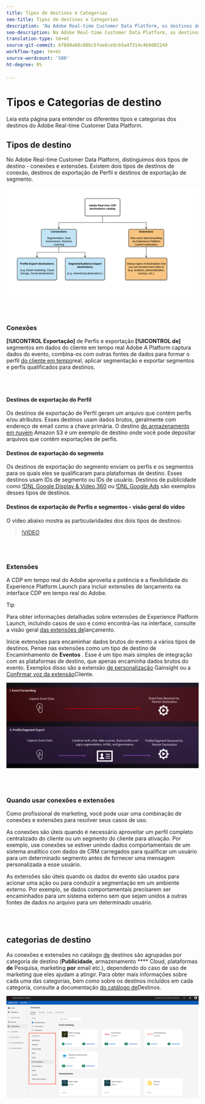 ```yaml
---
title: Tipos de destinos e Categorias
seo-title: Tipos de destinos e Categorias
description: 'Na Adobe Real-time Customer Data Platform, os destinos de Exportação de Perfis/segmentos capturam dados de eventos, os combinam com outras fontes de dados, aplicam a segmentação e exportam segmentos e perfis qualificados para destinos. Inicie extensões para encaminhar dados brutos do evento a vários tipos de destinos. '
seo-description: Na Adobe Real-time Customer Data Platform, os destinos de Exportação de Perfis/segmentos capturam dados de eventos, os combinam com outras fontes de dados, aplicam a segmentação e exportam segmentos e perfis qualificados para destinos. Inicie extensões para encaminhar dados brutos do evento a vários tipos de destinos.
translation-type: tm+mt
source-git-commit: 6f680a60c88bc5fee6ce9cb5a4f314c4b9d02249
workflow-type: tm+mt
source-wordcount: '580'
ht-degree: 0%

---
```



# Tipos e Categorias de destino

Leia esta página para entender os diferentes tipos e categorias dos destinos do Adobe Real-time Customer Data Platform.

## Tipos de destino

No Adobe Real-time Customer Data Platform, distinguimos dois tipos de destino - conexões e extensões. Existem dois tipos de destinos de conexão, destinos de exportação de Perfil e destinos de exportação de segmento.

![Tipos de destinos](/help/rtcdp/destinations/assets/types-of-destinations.png)

<br> 

### Conexões

**[!UICONTROL Exportação]** de Perfis e exportação **[!UICONTROL de]** segmentos em dados do cliente em tempo real Adobe A Platform captura dados do evento, combina-os com outras fontes de dados para formar o perfil [do cliente em tempo](/help/profile/home.md)real, aplicar segmentação e exportar segmentos e perfis qualificados para destinos.

<br> 

#### Destinos de exportação do Perfil

Os destinos de exportação de Perfil geram um arquivo que contém perfis e/ou atributos. Esses destinos usam dados brutos, geralmente com endereço de email como a chave primária. O destino [do armazenamento em nuvem](/help/rtcdp/destinations/amazon-s3-destination.md) Amazon S3 é um exemplo de destino onde você pode depositar arquivos que contêm exportações de perfis.

#### Destinos de exportação do segmento

Os destinos de exportação do segmento enviam os perfis e os segmentos para os quais eles se qualificaram para plataformas de destino. Esses destinos usam IDs de segmento ou IDs de usuário. Destinos de publicidade como [!DNL Google Display & Video 360](/help/rtcdp/destinations/google-dv360-destination.md) ou [!DNL Google Ads](/help/rtcdp/destinations/google-ads-destination.md) são exemplos desses tipos de destinos.

#### Destinos de exportação de Perfis e segmentos - visão geral do vídeo

O vídeo abaixo mostra as particularidades dos dois tipos de destinos:

>[!VIDEO](https://video.tv.adobe.com/v/29707?quality=12)

<br> 

### Extensões

A CDP em tempo real do Adobe aproveita a potência e a flexibilidade do Experience Platform Launch para incluir extensões de lançamento na interface CDP em tempo real do Adobe.

>[!TIP]
>
>Para obter informações detalhadas sobre extensões de Experience Platform Launch, incluindo casos de uso e como encontrá-las na interface, consulte a visão geral [das extensões de](/help/rtcdp/destinations/experience-platform-launch-extensions.md)lançamento.

Inicie extensões para encaminhar dados brutos do evento a vários tipos de destinos. Pense nas extensões como um tipo de destino de Encaminhamento de **Eventos** . Esse é um tipo mais simples de integração com as plataformas de destino, que apenas encaminha dados brutos do evento. Exemplos disso são a extensão [de personalização](/help/rtcdp/destinations/gainsight-extension.md) Gainsight ou a [Confirmar voz da extensão](/help/rtcdp/destinations/confirmit-digital-feedback-extension.md)Cliente.

![extensões de Experience Platform Launch em relação a outros destinos](/help/rtcdp/destinations/assets/launch-and-other-destinations.png)

<br> 

### Quando usar conexões e extensões

Como profissional de marketing, você pode usar uma combinação de conexões e extensões para resolver seus casos de uso.

As conexões são úteis quando é necessário aproveitar um perfil completo centralizado do cliente ou um segmento do cliente para ativação. Por exemplo, use conexões se estiver unindo dados comportamentais de um sistema analítico com dados de CRM carregados para qualificar um usuário para um determinado segmento antes de fornecer uma mensagem personalizada a esse usuário.

As extensões são úteis quando os dados do evento são usados para acionar uma ação ou para conduzir a segmentação em um ambiente externo. Por exemplo, se dados comportamentais precisarem ser encaminhados para um sistema externo sem que sejam unidos a outras fontes de dados no arquivo para um determinado usuário.

<br> 

## categorias de destino

As conexões e extensões no catálogo [de](https://platform.adobe.com/destination/catalog) destinos são agrupadas por categoria de destino (**Publicidade**, armazenamento **** Cloud, plataformas **de** Pesquisa, marketing **por** email etc.), dependendo do caso de uso de marketing que eles ajudam a atingir. Para obter mais informações sobre cada uma das categorias, bem como sobre os destinos incluídos em cada categoria, consulte a documentação [do catálogo de](/help/rtcdp/destinations/destinations-catalog.md)Destinos.

![categorias de destino](/help/rtcdp/destinations/assets/destination-categories-menu.png)

